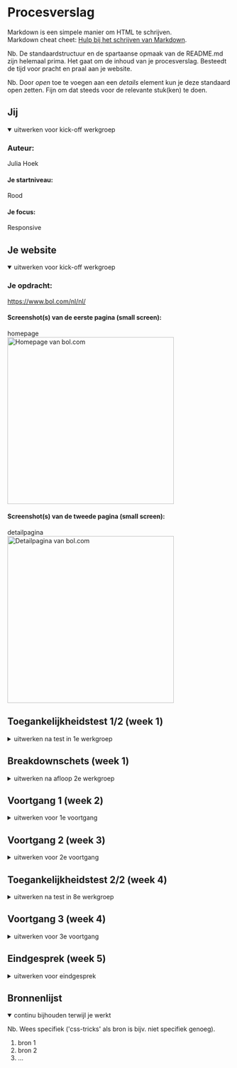 # Procesverslag
Markdown is een simpele manier om HTML te schrijven.  
Markdown cheat cheet: [Hulp bij het schrijven van Markdown](https://github.com/adam-p/markdown-here/wiki/Markdown-Cheatsheet).

Nb. De standaardstructuur en de spartaanse opmaak van de README.md zijn helemaal prima. Het gaat om de inhoud van je procesverslag. Besteedt de tijd voor pracht en praal aan je website.

Nb. Door *open* toe te voegen aan een *details* element kun je deze standaard open zetten. Fijn om dat steeds voor de relevante stuk(ken) te doen.





## Jij

<details open>
  <summary>uitwerken voor kick-off werkgroep</summary>

  ### Auteur:
  Julia Hoek

  #### Je startniveau:
  Rood

  #### Je focus:
  Responsive
 
</details>





## Je website

<details open>
  <summary>uitwerken voor kick-off werkgroep</summary>

  ### Je opdracht:
  https://www.bol.com/nl/nl/

  #### Screenshot(s) van de eerste pagina (small screen): 
  homepage  
  <img src="readme-images/bolhomescreen.png" width="375px" alt="Homepage van bol.com">

  #### Screenshot(s) van de tweede pagina (small screen):
  detailpagina  
  <img src="readme-images/boldetailpagina.png" width="375px" alt="Detailpagina van bol.com">
 
</details>



## Toegankelijkheidstest 1/2 (week 1)

<details>
  <summary>uitwerken na test in 1e werkgroep</summary>

  ### Bevindingen
  Lijst met je bevindingen die in de test naar voren kwamen:

  #### Screenreader
  Hier korte omschrijving (met indien nodig afbeeldingen)
  Problemen:
  1. Screenreader skipt niet naar de volgende "H" als die niet in beeld is.
  2. Als de screenreader tussen linkjes skipt, leest hij de productinformatie voor zowel op de afbeelding als het tekstje daaronder (dubbele informatie).
  3. Als de gebruiker een item in zijn winkelwagen doet, krijgt hij geen audio-feedback dat dit gelukt is.

  Hier een omschrijving van hoe het opgelost kan worden (met indien nodig afbeeldingen)
  1. -
  2. Een aria-label toevoegen bij de linkjes (a-tags) van producten die ook een afbeelding bevatten en de alt-tekst van de afbeelding leeg laten.
  3. Automatische audio-feedback toevoegen.


  #### Muis en Toetsenbord 
  Hier korte omschrijving (met indien nodig afbeeldingen)
  Wat gaat goed:
  1. Focus state toont door omlijning waar de gebruiker zich op het scherm bevindt met voldoende contrast.
  2. Er zijn veel opties op de homepage, maar bol.com heeft genoeg ruimte per item gekozen zodat de gebruiker niet snel misklikt.
  
  Problemen:
  1. De navigatie opent niet als de gebruiker er met zijn tab-toets op staat en vervolgens op "enter" drukt.
  2. Geen feedback als de gebruiker hovered over: klikbare afbeeldingen, social media buttons en pijltje naar rechts om meer producten in de caroussel te bekijken.
  3. Geen feedback als de gebruiker op een knop klikt (active).
  

  Hier een omschrijving van hoe het opgelost kan worden (met indien nodig afbeeldingen)
  1. -
  2. Hover feedback toevoegen door bijvoorbeeld de kleur van het lettertype aan te passen, de gehele achtergrond van kleur te veranderen, vergroten van de tekst, tekst te omlijnen, etc.
  3. Active state toevoegen zodat gebruikers kunnen zien waar ze geklikt hebben.


  #### Motoriek (shocks, elastiekjes)
  Hier korte omschrijving (met indien nodig afbeeldingen)
  Problemen bij concentratie stoornis:
  1. Er zijn heel veel opties op de home-pagina die het lastig maken om alles in je op te nemen en een actie te kiezen. Bol doet al zijn best om deze keuzes te   beperken, maar het blijft lastig.

  Hier een omschrijving van hoe het opgelost kan worden (met indien nodig afbeeldingen)


  #### Visueel (brillen, contrast, kleurenblind, dark/light). 
  Hier korte omschrijving (met indien nodig afbeeldingen)
  Wat gaat goed:
  1. Central field loss: De gebruiker moet veel van links naar rechts kijken om de gehele content te bekijken. Doordat Bol zijn content in kleine vakjes heeft opgedeeld, blijft het redelijk scanbaar voor deze gebruikers.
  2. Kleurenblindheid heeft geen invloed op het onduidelijk maken van de content omdat het voldoende contrast heeft.
  
  Problemen:
  1. Periphal field loss: Kleine tekst op de site is lastig te lezen, bijvoorbeeld de items in het menu.
  2. Diabetic eye disease: De tekst is opzich leesbaar, maar het blijft lastig.
  3. Bij volledige kleurenblindheid is er geen feedback op de linkjes in de hoverstate in de footer.
  4. Gebruikers met blurred vision kunnen de dunne tekst in bijvoorbeeld de navigatie lastig lezen.
  5. Geen dark-mode beschikbaar
  
 
  Hier een omschrijving van hoe het opgelost kan worden (met indien nodig afbeeldingen)
  Oplossingen:
  1. Periphal field loss: Mogelijkheid geven om de tekstgrootte op de site aan te passen.
  2. Zelfde oplossing als periphal field loss. Zo kan elke gebruiker de site aanpassen op zijn specifieke needs.
  3. Hoverstate in de footer aanpassen door bij hover een lijntje onder de tekst te laten verschijnen.
  4. Mogelijkhed geven om het gewicht van de tekst aan te passen als gebruikers hier behoefte aan hebben.
  5. Dark-modus toevoegen waarbij bol.com meer gebruik maakt van gedempte kleuren en zwart/grijze achtergrond.


</details>



## Breakdownschets (week 1)

<details>
  <summary>uitwerken na afloop 2e werkgroep</summary>

  ### de hele pagina: 
  <img src="readme-images/homepagebreakdown1.jpg" width="375px" alt="breakdown van de hele pagina">
  <img src="readme-images/homepagebreakdown2.jpg" width="375px" alt="breakdown van sections hele pagina">
  
  ### dynamisch deel (bijv menu): 
  <img src="readme-images/homepagedynamischbreakdown.jpg" width="375px" alt="breakdown van een dynamisch deel">

  ### wellicht nog een dynamisch deel (bijv filter): 
  <img src="readme-images/dummy-plaatje.jpg" width="375px" alt="breakdown van nog een dynamisch deel">

</details>





## Voortgang 1 (week 2)

<details>
  <summary>uitwerken voor 1e voortgang</summary>

  ### Stand van zaken
  ### Progress week 1
  <img src="readme-images/progresweek1.png" width="375px" alt="progress week 1">
  
  hier dit ging goed & dit was lastig (neem ook screenshots op van delen van je website en code)
  Goed:
  1. Carousel maken
  2. html screenreader friendly maken
  3. met css de html elementen rangschikken zodat het visueel aantrekkelijker wordt (bv door middel van flexbox)
  
  ### 3. html elementen visueel omdraaien
   <img src="readme-images/progresweek1carousel.png" width="375px" alt="progress week 1 carousel">
   <img src="readme-images/progresweek1carouselhtml.png" width="375px" alt="progress week 1 carousel html">


  ### Agenda voor meeting
  samen met je groepje opstellen

  | student 1 - Kim      | student 2 - Tim        | student 3 - Julia (ik)   | student 4 - Robin       |
  | ---            | ---                | ---          | ---              |
  | 1.Hoe maak ik de animatie van een hamburgermenu?  | 1. Hoe kan ik een functioneel schaakbord maken?           | 1. Hoe kan ik gebruikers door een carousel laten skippen d.m.v. buttons?    | en dan ik dat    |
  | 2. Hoe codeer ik een hamburgermenu? | 2. Hoe zorg ik ervoor dat mijn elements responsive blijven? | 2. Hoe kan ik m'n hamburgermenu full-screen tonen? Ja, display:block; , maar die class via JS toevoegen of anders?| dit wil ik zeker |
  |                | 3. Hoe geef ik de gebruiker een light-mode optie?                   |3. Met 3 css-style sheets, kan ik de variabele van kleuren in 1 sheet zetten en die dan in de andere twee sheets gebruiken?| |
  | ...            | ...                | ...          | ...              |


  ### Verslag van meeting
  hier na afloop snel de uitkomsten van de meeting vastleggen

 1. Bij een input veld (bijvoorbeeld de bol.com zoekbalk) hoort altijd een label. Deze maak je dan visueel onzichtbaar zodat de screenreader hem nog wel ziet.
 2. Bij de zoekbalk zit ook een button zodat de gebruiker na het typen zijn zoekopdracht kan zoeken. Die button moet het type "submit" hebben, omdat je je zoekopdracht submit naar de server
  3. Uitleg gekregen hoe een hamburger menu gemaakt kan worden.
  4. Als het bestand meerdere style sheets heeft, kan het ene style sheet variabele kleuren (e.d.) vanuit andere stylesheets halen.
  5. Scrollen op de main tijdens het openhebben van het menu kan voorkomen worden door overflowY:hidden op de main te zetten zodra het menu opent.

</details>





## Voortgang 2 (week 3)

<details>
  <summary>uitwerken voor 2e voortgang</summary>

  ### Stand van zaken
  hier dit ging goed & dit was lastig (neem ook screenshots op van delen van je website en code)
   <img src="readme-images/fullprogresweek2.png" width="375px" alt="progress week 2">
   <img src="readme-images/progressweek2carousel.png" width="375px" alt="progress week 2 carousel">
  
  Dit ging goed:
  1. Kopje "Service & Contact" stylen met grid


  ### Agenda voor meeting
  samen met je groepje opstellen

  | student 1 - Kim      | student 2 - Tim          | student 3 - Julia    | student 4        |
  | ---            | ---                | ---          | ---              |
  | dit bespreken  | en dit             | 1. Erg leuk dat die pijltjes van mijn carousel buiten beeld staan, maar kunnen die ook zo gemaakt worden dat ik niet naar de zijkant kan scrollen?    | en dan ik dat    |
  | en dat ook nog | dit als er tijd is | 2. Voor mijn productpagina heb ik een tabel nodig. Kan ik ergens een juiste HTML-structuur hiervoor vinden? | dit wil ik zeker |
  | ...            | ...                | ...          | ...              |


  ### Verslag van meeting
  hier na afloop snel de uitkomsten van de meeting vastleggen

  - punt 1
  - punt 2
  - nog een punt
- ...

</details>





## Toegankelijkheidstest 2/2 (week 4)

<details>
  <summary>uitwerken na test in 8e werkgroep</summary>

  ### Bevindingen
  Lijst met je bevindingen die in de test naar voren kwamen (geef ook aan wat er verbeterd is):

  #### Screenreader
  Hier korte omschrijving (met indien nodig afbeeldingen)

  Hier een omschrijving van hoe het opgelost kan worden (met indien nodig afbeeldingen)


  #### Muis en Toetsenbord 
  Hier korte omschrijving (met indien nodig afbeeldingen)

  Hier een omschrijving van hoe het opgelost kan worden (met indien nodig afbeeldingen)


  #### Motoriek (shocks, elastiekjes)
  Hier korte omschrijving (met indien nodig afbeeldingen)

  Hier een omschrijving van hoe het opgelost kan worden (met indien nodig afbeeldingen)


  #### Visueel (brillen, contrast, kleurenblind, dark/light). 
  Hier korte omschrijving (met indien nodig afbeeldingen)

  Hier een omschrijving van hoe het opgelost kan worden (met indien nodig afbeeldingen)

</details>





## Voortgang 3 (week 4)

<details>
  <summary>uitwerken voor 3e voortgang</summary>

  ### Stand van zaken
  hier dit ging goed & dit was lastig (neem ook screenshots op van delen van je website en code)


  ### Agenda voor meeting
  samen met je groepje opstellen

  | student 1      | student 2          | student 3    | student 4        |
  | ---            | ---                | ---          | ---              |
  | dit bespreken  | en dit             | en ik dit    | en dan ik dat    |
  | en dat ook nog | dit als er tijd is | nog een punt | dit wil ik zeker |
  | ...            | ...                | ...          | ...              |


  ### Verslag van meeting
  hier na afloop snel de uitkomsten van de meeting vastleggen

  - punt 1
  - punt 2
  - nog een punt
  - ...

</details>





## Eindgesprek (week 5)

<details>
  <summary>uitwerken voor eindgesprek</summary>

  ### Je uitkomst - karakteristiek screenshots:
  <img src="readme-images/dummy-plaatje.jpg" width="375px" alt="uitomst opdracht 1">


  ### Dit ging goed/Heb ik geleerd: 
  Korte omschrijving met plaatjes

  <img src="readme-images/dummy-plaatje.jpg" width="375px" alt="top">


  ### Dit was lastig/Is niet gelukt:
  Korte omschrijving met plaatjes

  <img src="readme-images/dummy-plaatje.jpg" width="375px" alt="bummer">
</details>





## Bronnenlijst

<details open>
  <summary>continu bijhouden terwijl je werkt</summary>

  Nb. Wees specifiek ('css-tricks' als bron is bijv. niet specifiek genoeg).

  1. bron 1
  2. bron 2
  3. ...

</details>
